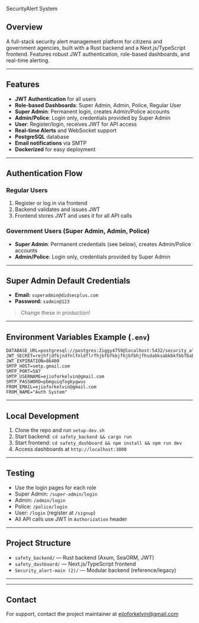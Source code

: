 SecurityAlert System

## Overview
A full-stack security alert management platform for citizens and government agencies, built with a Rust backend and a Next.js/TypeScript frontend. Features robust JWT authentication, role-based dashboards, and real-time alerting.

---

## Features
- **JWT Authentication** for all users
- **Role-based Dashboards**: Super Admin, Admin, Police, Regular User
- **Super Admin**: Permanent login, creates Admin/Police accounts
- **Admin/Police**: Login only, credentials provided by Super Admin
- **User**: Register/login, receives JWT for API access
- **Real-time Alerts** and WebSocket support
- **PostgreSQL** database
- **Email notifications** via SMTP
- **Dockerized** for easy deployment

---

## Authentication Flow
### Regular Users
1. Register or log in via frontend
2. Backend validates and issues JWT
3. Frontend stores JWT and uses it for all API calls

### Government Users (Super Admin, Admin, Police)
- **Super Admin**: Permanent credentials (see below), creates Admin/Police accounts
- **Admin/Police**: Login only, credentials provided by Super Admin

---

## Super Admin Default Credentials
- **Email:** `superadmin@didsecplus.com`
- **Password:** `sadmin@123`

> Change these in production!

---

## Environment Variables Example (`.env`)
```
DATABASE_URL=postgresql://postgres:Ziggy4759@localhost:5432/security_alert
JWT_SECRET=rejhfjdfkjndfnlfnldflrfhjbfbfkbjfhjbfbhjfhsdabksabkbkfbbfbabsdabnsdakbsdbbdb
JWT_EXPIRATION=86400
SMTP_HOST=smtp.gmail.com
SMTP_PORT=587
SMTP_USERNAME=ejioforkelvin@gmail.com
SMTP_PASSWORD=pbmguiqfogkygwus
FROM_EMAIL=ejioforkelvin@gmail.com
FROM_NAME="Auth System"
```

---

## Local Development
1. Clone the repo and run `setup-dev.sh`
2. Start backend: `cd safety_backend && cargo run`
3. Start frontend: `cd safety_dashboard && npm install && npm run dev`
4. Access dashboards at `http://localhost:3000`

---

## Testing
- Use the login pages for each role
- Super Admin: `/super-admin/login`
- Admin: `/admin/login`
- Police: `/police/login`
- User: `/login` (register at `/signup`)
- All API calls use JWT in `Authorization` header

---

## Project Structure
- `safety_backend/` — Rust backend (Axum, SeaORM, JWT)
- `safety_dashboard/` — Next.js/TypeScript frontend
- `Security_alert-main (2)/` — Modular backend (reference/legacy)

---

<!-- ## Deployment
- Use Docker Compose for full stack deployment
- Update `.env` for production credentials -->

---

## Contact
For support, contact the project maintainer at ejioforkelvin@gmail.com
